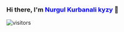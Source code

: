 ### Hi there, I'm <font color="blue">Nurgul Kurbanali kyzy</font> 👋
![visitors](https://visitor-badge.glitch.me/badge?page_id=page.id)
<!--
**kamalova/kamalova** is a ✨ _special_ ✨ repository because its `README.md` (this file) appears on your GitHub profile.

Here are some ideas to get you started:

